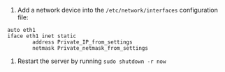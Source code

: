 1. Add a network device into the `/etc/network/interfaces` configuration file:
```
auto eth1
iface eth1 inet static
		address Private_IP_from_settings
		netmask Private_netmask_from_settings
```
1. Restart the server by running `sudo shutdown -r now`
